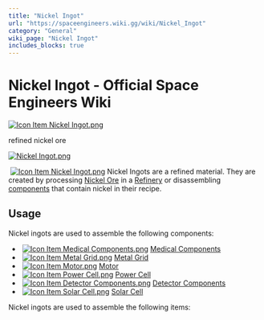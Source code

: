 ```yaml
---
title: "Nickel Ingot"
url: "https://spaceengineers.wiki.gg/wiki/Nickel_Ingot"
category: "General"
wiki_page: "Nickel Ingot"
includes_blocks: true
---
```


# Nickel Ingot - Official Space Engineers Wiki

[![Icon Item Nickel Ingot.png](https://spaceengineers.wiki.gg/images/thumb/4/4b/Icon_Item_Nickel_Ingot.png/100px-Icon_Item_Nickel_Ingot.png?e67f47)](https://spaceengineers.wiki.gg/wiki/File:Icon_Item_Nickel_Ingot.png)

refined nickel ore

[![Nickel Ingot.png](https://spaceengineers.wiki.gg/images/thumb/e/e4/Nickel_Ingot.png/140px-Nickel_Ingot.png?19858b)](https://spaceengineers.wiki.gg/wiki/File:Nickel_Ingot.png)

 [![Icon Item Nickel Ingot.png](https://spaceengineers.wiki.gg/images/thumb/4/4b/Icon_Item_Nickel_Ingot.png/21px-Icon_Item_Nickel_Ingot.png?e67f47)](https://spaceengineers.wiki.gg/wiki/Nickel_Ingot "Nickel Ingot") Nickel Ingots are a refined material. They are created by processing [Nickel Ore](https://spaceengineers.wiki.gg/wiki/Nickel_Ore "Nickel Ore") in a [Refinery](https://spaceengineers.wiki.gg/wiki/Refinery "Refinery") or disassembling [components](https://spaceengineers.wiki.gg/wiki/Component "Component") that contain nickel in their recipe.

## Usage

Nickel ingots are used to assemble the following components:

*    [![Icon Item Medical Components.png](https://spaceengineers.wiki.gg/images/thumb/8/8c/Icon_Item_Medical_Components.png/21px-Icon_Item_Medical_Components.png?43cd4b)](https://spaceengineers.wiki.gg/wiki/Medical_Components "Medical Components") [Medical Components](https://spaceengineers.wiki.gg/wiki/Medical_Components "Medical Components")
*    [![Icon Item Metal Grid.png](https://spaceengineers.wiki.gg/images/thumb/1/16/Icon_Item_Metal_Grid.png/21px-Icon_Item_Metal_Grid.png?c674cf)](https://spaceengineers.wiki.gg/wiki/Metal_Grid "Metal Grid") [Metal Grid](https://spaceengineers.wiki.gg/wiki/Metal_Grid "Metal Grid")
*    [![Icon Item Motor.png](https://spaceengineers.wiki.gg/images/thumb/2/2c/Icon_Item_Motor.png/21px-Icon_Item_Motor.png?4a2f3f)](https://spaceengineers.wiki.gg/wiki/Motor "Motor") [Motor](https://spaceengineers.wiki.gg/wiki/Motor "Motor")
*    [![Icon Item Power Cell.png](https://spaceengineers.wiki.gg/images/thumb/3/37/Icon_Item_Power_Cell.png/21px-Icon_Item_Power_Cell.png?29ae8b)](https://spaceengineers.wiki.gg/wiki/Power_Cell "Power Cell") [Power Cell](https://spaceengineers.wiki.gg/wiki/Power_Cell "Power Cell")
*    [![Icon Item Detector Components.png](https://spaceengineers.wiki.gg/images/thumb/e/e8/Icon_Item_Detector_Components.png/21px-Icon_Item_Detector_Components.png?ec13ed)](https://spaceengineers.wiki.gg/wiki/Detector_Components "Detector Components") [Detector Components](https://spaceengineers.wiki.gg/wiki/Detector_Components "Detector Components")
*    [![Icon Item Solar Cell.png](https://spaceengineers.wiki.gg/images/thumb/0/0a/Icon_Item_Solar_Cell.png/21px-Icon_Item_Solar_Cell.png?70153c)](https://spaceengineers.wiki.gg/wiki/Solar_Cell "Solar Cell") [Solar Cell](https://spaceengineers.wiki.gg/wiki/Solar_Cell "Solar Cell")

Nickel ingots are used to assemble the following items: